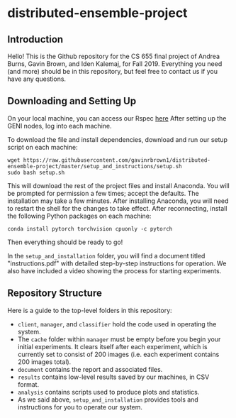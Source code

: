 # distributed-ensemble-project

## Introduction

Hello! 
This is the Github repository for the CS 655 final project of Andrea Burns, Gavin Brown, and Iden Kalemaj, for Fall 2019.
Everything you need (and more) should be in this repository, but feel free to contact us if you have any questions.


## Downloading and Setting Up

On your local machine, you can access our Rspec [here](https://raw.githubusercontent.com/gavinrbrown1/distributed-ensemble-project/master/setup_and_instructions/ensemble_classifier_rspec.xml)
After setting up the GENI nodes, log into each machine.

To download the file and install dependencies, download and run our setup script on each machine:
```
wget https://raw.githubusercontent.com/gavinrbrown1/distributed-ensemble-project/master/setup_and_instructions/setup.sh
sudo bash setup.sh
```
This will download the rest of the project files and install Anaconda.
You will be prompted for permission a few times; accept the defaults. 
The installation may take a few minutes.
After installing Anaconda, you will need to restart the shell for the changes to take effect.
After reconnecting, install the following Python packages on each machine:
```
conda install pytorch torchvision cpuonly -c pytorch
```
Then everything should be ready to go!

In the `setup_and_installation` folder, you will find a document titled "instructions.pdf"  with detailed step-by-step instructions for operation.
We also have included a video showing the process for starting experiments.

## Repository Structure

Here is a guide to the top-level folders in this repository:
* `client`, `manager`, and `classifier` hold the code used in operating the system.
* The `cache` folder within `manager` must be empty before you begin your initial experiments. It clears itself after each experiment, which is currently set to consist of 200 images (i.e. each experiment contains 200 images total).
* `document` contains the report and associated files.
* `results` contains low-level results saved by our machines, in CSV format.
* `analysis` contains scripts used to produce plots and statistics.
* As we said above, `setup_and_installation` provides tools and instructions for you to operate our system.

